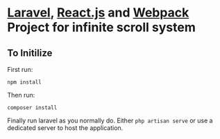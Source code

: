 # [Laravel](laravel.com), [React.js](https://reactjs.org/) and [Webpack](https://webpack.js.org/) Project for infinite scroll system

## To Initilize

First run:
```
npm install
```

Then run:
```
composer install
```

Finally run laravel as you normally do. Either ```php artisan serve``` or use a dedicated server to host the application.
